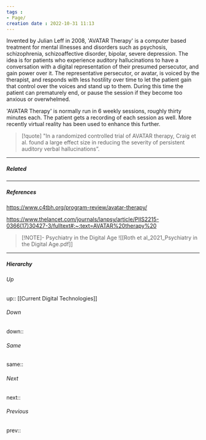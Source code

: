 ```yaml
---
tags :
- Page/
creation date : 2022-10-31 11:13 
---
```


Invented by Julian Leff in 2008, 'AVATAR Therapy' is a computer based treatment for mental illnesses and disorders such as psychosis, schizophrenia, schizoaffective disorder, bipolar, severe depression. The idea is for patients who experience auditory hallucinations to have a conversation with a digital representation of their presumed persecutor, and gain power over it. The representative persecutor, or avatar, is voiced by the therapist, and responds with less hostility over time to let the patient gain that control over the voices and stand up to them. During this time the patient can prematurely end, or pause the session if they become too anxious or overwhelmed.

'AVATAR Therapy' is normally run in 6 weekly sessions, roughly thirty minutes each. The patient gets a recording of each session as well. More recently virtual reality has been used to enhance this further. 

> [!quote] 
> "In a randomized controlled trial of AVATAR therapy, Craig et al. found a large effect size in reducing the severity of persistent auditory verbal hallucinations”.



---
##### Related


---
##### References
https://www.c4tbh.org/program-review/avatar-therapy/

https://www.thelancet.com/journals/lanpsy/article/PIIS2215-0366(17)30427-3/fulltext#:~:text=AVATAR%20therapy%20

> [!NOTE]- Psychiatry in the Digital Age
> ![[Roth et al_2021_Psychiatry in the Digital Age.pdf]]

---
##### Hierarchy
###### Up
up:: [[Current Digital Technologies]]
###### Down
down:: 
###### Same
same:: 
###### Next
next:: 
###### Previous
prev:: 